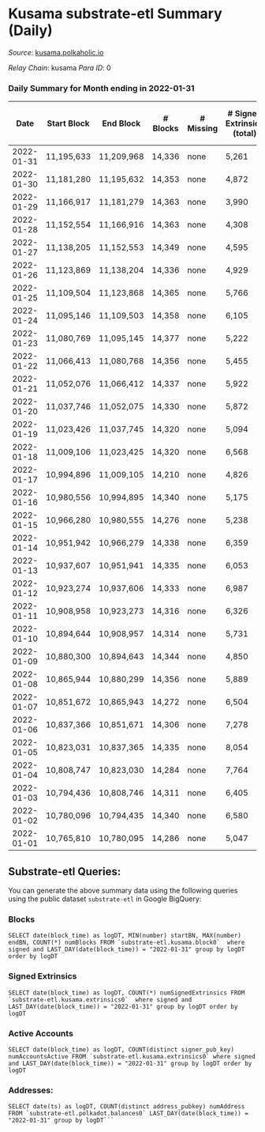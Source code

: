 # Kusama substrate-etl Summary (Daily)

_Source_: [kusama.polkaholic.io](https://kusama.polkaholic.io)

*Relay Chain*: kusama
*Para ID*: 0



### Daily Summary for Month ending in 2022-01-31


| Date | Start Block | End Block | # Blocks | # Missing | # Signed Extrinsics (total) | # Active Accounts | # Addresses with Balances | # Events | # Transfers | # XCM Transfers In | # XCM Transfers Out |
| ---- | ----------- | --------- | -------- | --------- | --------------------------- | ----------------- | ------------------------- | -------- | ----------- | ------------------ | ------------------- |
| 2022-01-31 | 11,195,633 | 11,209,968 | 14,336 | none | 5,261 | 1,352 | 235,753 | 459,521 | 1,843 ($72,876,850) | 51 ($197,067) | 72 ($163,561) |
| 2022-01-30 | 11,181,280 | 11,195,632 | 14,353 | none | 4,872 | 1,227 |  | 451,903 | 1,329 ($5,211,178) | 54 ($136,763) | 123 ($251,690) |
| 2022-01-29 | 11,166,917 | 11,181,279 | 14,363 | none | 3,990 | 1,211 |  | 429,016 | 1,309 ($2,148,335) | 46 ($279,694) | 114 ($178,465) |
| 2022-01-28 | 11,152,554 | 11,166,916 | 14,363 | none | 4,308 | 1,211 |  | 440,395 | 1,174 ($6,723,423) | 45 ($118,972) | 105 ($347,061) |
| 2022-01-27 | 11,138,205 | 11,152,553 | 14,349 | none | 4,595 | 1,396 |  | 432,508 | 1,495 ($5,939,803) | 74 ($543,537) | 171 ($334,369) |
| 2022-01-26 | 11,123,869 | 11,138,204 | 14,336 | none | 4,929 | 1,431 |  | 444,467 | 1,662 ($14,371,477) | 86 ($497,446) | 168 ($326,439) |
| 2022-01-25 | 11,109,504 | 11,123,868 | 14,365 | none | 5,766 | 1,700 |  | 444,689 | 1,897 ($9,378,639) | 125 ($1,889,405) | 376 ($1,061,241) |
| 2022-01-24 | 11,095,146 | 11,109,503 | 14,358 | none | 6,105 | 1,755 |  | 454,789 | 1,950 ($10,878,425) | 91 ($309,037) | 431 ($1,495,998) |
| 2022-01-23 | 11,080,769 | 11,095,145 | 14,377 | none | 5,222 | 1,521 |  | 421,489 | 1,608 ($5,501,200) | 61 ($192,452) | 235 ($514,459) |
| 2022-01-22 | 11,066,413 | 11,080,768 | 14,356 | none | 5,455 | 1,666 |  | 429,474 | 2,062 ($9,488,963) | 167 ($1,591,912) | 297 ($1,417,389) |
| 2022-01-21 | 11,052,076 | 11,066,412 | 14,337 | none | 5,922 | 1,776 |  | 442,813 | 1,975 ($10,000,322) | 84 ($1,121,506) | 121 ($371,720) |
| 2022-01-20 | 11,037,746 | 11,052,075 | 14,330 | none | 5,872 | 1,828 |  | 469,656 | 1,997 ($4,387,794) | 77 ($2,500,991) | 134 ($258,426) |
| 2022-01-19 | 11,023,426 | 11,037,745 | 14,320 | none | 5,094 | 1,391 |  | 441,259 | 1,769 ($7,512,774) | 60 ($40,521.90) | 108 ($262,296) |
| 2022-01-18 | 11,009,106 | 11,023,425 | 14,320 | none | 6,568 | 1,516 |  | 443,845 | 1,855 ($9,517,134) | 52 ($114,580) | 100 ($356,577) |
| 2022-01-17 | 10,994,896 | 11,009,105 | 14,210 | none | 4,826 | 1,741 |  | 434,929 | 1,584 ($2,567,055) | 35 ($82,599.09) | 126 ($210,422) |
| 2022-01-16 | 10,980,556 | 10,994,895 | 14,340 | none | 5,175 | 1,442 |  | 415,783 | 1,527 ($28,823,834) | 63 ($560,936) | 121 ($802,238) |
| 2022-01-15 | 10,966,280 | 10,980,555 | 14,276 | none | 5,238 | 1,654 |  | 433,076 | 1,940 ($4,624,078) | 113 ($537,642) | 192 ($620,600) |
| 2022-01-14 | 10,951,942 | 10,966,279 | 14,338 | none | 6,359 | 2,232 |  | 445,820 | 2,634 ($13,873,026) | 80 ($311,754) | 119 ($90,495.49) |
| 2022-01-13 | 10,937,607 | 10,951,941 | 14,335 | none | 6,053 | 1,918 |  | 443,297 | 2,413 ($29,150,145) | 62 ($880,467) | 79 ($117,912) |
| 2022-01-12 | 10,923,274 | 10,937,606 | 14,333 | none | 6,987 | 1,875 |  | 451,232 | 2,390 ($7,157,873) | 77 ($298,448) | 73 ($110,525) |
| 2022-01-11 | 10,908,958 | 10,923,273 | 14,316 | none | 6,326 | 2,102 |  | 426,477 | 2,500 ($23,561,709) | 79 ($354,044) | 85 ($379,752) |
| 2022-01-10 | 10,894,644 | 10,908,957 | 14,314 | none | 5,731 | 1,625 |  | 427,173 | 2,071 ($20,151,654) | 38 ($124,432) | 87 ($246,187) |
| 2022-01-09 | 10,880,300 | 10,894,643 | 14,344 | none | 4,850 | 1,436 |  | 380,721 | 2,905 ($8,868,517) | 48 ($167,484) | 60 ($169,614) |
| 2022-01-08 | 10,865,944 | 10,880,299 | 14,356 | none | 5,889 | 1,613 |  | 364,404 | 2,012 ($42,630,959) | 58 ($188,333) | 100 ($320,743) |
| 2022-01-07 | 10,851,672 | 10,865,943 | 14,272 | none | 6,504 | 1,833 |  | 389,993 | 2,185 ($7,707,070) | 49 ($120,244) | 79 ($155,325) |
| 2022-01-06 | 10,837,366 | 10,851,671 | 14,306 | none | 7,278 | 1,981 |  | 397,407 | 2,393 ($7,541,567) | 50 ($148,210) | 93 ($248,669) |
| 2022-01-05 | 10,823,031 | 10,837,365 | 14,335 | none | 8,054 | 2,330 |  | 386,198 | 2,425 ($10,203,915) | 52 ($313,601) | 117 ($458,700) |
| 2022-01-04 | 10,808,747 | 10,823,030 | 14,284 | none | 7,764 | 1,964 |  | 393,831 | 2,984 ($7,927,656) | 69 ($328,851) | 78 ($195,096) |
| 2022-01-03 | 10,794,436 | 10,808,746 | 14,311 | none | 6,405 | 1,507 |  | 400,003 | 3,560 ($16,172,332) | 53 ($90,309.72) | 79 ($110,490) |
| 2022-01-02 | 10,780,096 | 10,794,435 | 14,340 | none | 6,580 | 1,543 |  | 369,749 | 2,157 ($4,568,600) | 71 ($187,405) | 53 ($88,395.56) |
| 2022-01-01 | 10,765,810 | 10,780,095 | 14,286 | none | 5,047 | 1,469 |  | 354,081 | 1,926 ($5,680,727) | 31 ($68,660.17) | 75 ($140,026) |

## Substrate-etl Queries:
You can generate the above summary data using the following queries using the public dataset `substrate-etl` in Google BigQuery:


### Blocks
```
SELECT date(block_time) as logDT, MIN(number) startBN, MAX(number) endBN, COUNT(*) numBlocks FROM `substrate-etl.kusama.block0`  where signed and LAST_DAY(date(block_time)) = "2022-01-31" group by logDT order by logDT
```


### Signed Extrinsics
```
SELECT date(block_time) as logDT, COUNT(*) numSignedExtrinsics FROM `substrate-etl.kusama.extrinsics0`  where signed and LAST_DAY(date(block_time)) = "2022-01-31" group by logDT order by logDT
```


### Active Accounts
```
SELECT date(block_time) as logDT, COUNT(distinct signer_pub_key) numAccountsActive FROM `substrate-etl.kusama.extrinsics0` where signed and LAST_DAY(date(block_time)) = "2022-01-31" group by logDT order by logDT
```


### Addresses:
```
SELECT date(ts) as logDT, COUNT(distinct address_pubkey) numAddress FROM `substrate-etl.polkadot.balances0` LAST_DAY(date(block_time)) = "2022-01-31" group by logDT```

